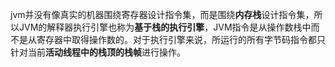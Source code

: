 

jvm并没有像真实的机器围绕寄存器设计指令集，而是围绕**内存栈**设计指令集，所以JVM的解释器执行引擎也称为**基于栈的执行引擎**，JVM指令是从操作数栈中而不是从寄存器中取得操作数的。对于执行引擎来说，所运行的所有字节码指令都只针对当前**活动线程中的栈顶的栈帧**进行操作。
